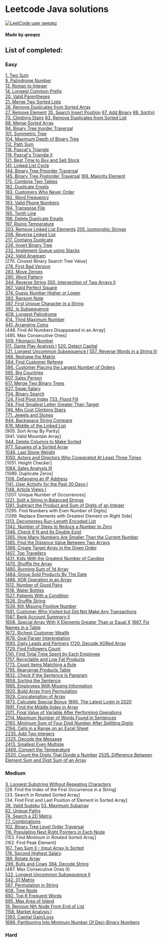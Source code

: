 # Leetcode Java solutions

[![LeetCode user qeeqez](https://img.shields.io/badge/dynamic/json?style=for-the-badge&labelColor=black&color=%23ffa116&label=Solved&query=solvedOverTotal&url=https%3A%2F%2Fleetcode-badge.vercel.app%2Fapi%2Fusers%2Fqeeqez&logo=leetcode&logoColor=yellow)](https://leetcode.com/qeeqez/)

#### Made by qeeqez

## List of completed:

### Easy

[1. Two Sum](./src/main/java/com/qeeqez/easy/TwoSum1.java)  
[9. Palindrome Number](./src/main/java/com/qeeqez/easy/PalindromeNumber9.java)  
[13. Roman to Integer](./src/main/java/com/qeeqez/easy/RomanToInteger13.java)  
[14. Longest Common Prefix](./src/main/java/com/qeeqez/easy/LongestCommonPrefix14.java)  
[20. Valid Parentheses](./src/main/java/com/qeeqez/easy/ValidParentheses20.java)  
[21. Merge Two Sorted Lists](./src/main/java/com/qeeqez/easy/MergeTwoSortedLists21.java)  
[26. Remove Duplicates from Sorted Array](./src/main/java/com/qeeqez/easy/RemoveDuplicatesFromSortedArray26.java)  
[27. Remove Element](./src/main/java/com/qeeqez/easy/RemoveElement27.java)
[35. Search Insert Position](./src/main/java/com/qeeqez/easy/SearchInsertPosition35.java)
[67. Add Binary](./src/main/java/com/qeeqez/easy/AddBinary67.java)
[69. Sqrt(x)](./src/main/java/com/qeeqez/easy/SqrtX69.java)  
[70. Climbing Stairs](./src/main/java/com/qeeqez/easy/ClimbingStairs70.java)
[83. Remove Duplicates from Sorted List](./src/main/java/com/qeeqez/easy/RemoveDuplicatesFromSortedList83.java)  
[88. Merge Sorted Array](./src/main/java/com/qeeqez/easy/MergeSortedArray88.java)  
[94. Binary Tree Inorder Traversal](./src/main/java/com/qeeqez/easy/BinaryTreeInorderTraversal94.java)  
[101. Symmetric Tree](./src/main/java/com/qeeqez/easy/SymmetricTree101.java)  
[104. Maximum Depth of Binary Tree](./src/main/java/com/qeeqez/easy/MaximumDepthBinaryTree104.java)  
[112. Path Sum](./src/main/java/com/qeeqez/easy/PathSum112.java)  
[118. Pascal's Triangle](./src/main/java/com/qeeqez/easy/PascalsTriangle118.java)  
[119. Pascal's Triangle II](./src/main/java/com/qeeqez/easy/PascalsTriangleII119.java)  
[121. Best Time to Buy and Sell Stock](./src/main/java/com/qeeqez/easy/BestTimeToBuySellStock121.java)  
[141. Linked List Cycle](./src/main/java/com/qeeqez/easy/LinkedListCycle141.java)  
[144. Binary Tree Preorder Traversal](./src/main/java/com/qeeqez/easy/BinaryTreePreorderTraversal144.java)  
[145. Binary Tree Postorder Traversal](./src/main/java/com/qeeqez/easy/BinaryTreePostorderTraversal145.java)
[169. Majority Element](./src/main/java/com/qeeqez/easy/MajorityElement169.java)  
[175. Combine Two Tables](./sql/175.CombineTwoTables.sql)  
[182. Duplicate Emails](./sql/182.DuplicateEmails.sql)  
[183. Customers Who Never Order](./sql/183.CustomersWhoNeverOrder.sql)  
[192. Word Frequency](./shell/192WordFrequency.sh)  
[193. Valid Phone Numbers](./shell/193ValidPhoneNumbers.sh)  
[194. Transpose File](./shell/194TransposeFile.sh)  
[195. Tenth Line](./shell/195TenthLine.sh)  
[196. Delete Duplicate Emails](./sql/196.DeleteDuplicateEmails.sql)   
[197. Rising Temperature](./sql/197.RisingTemperature.sql)  
[203. Remove Linked List Elements](./src/main/java/com/qeeqez/easy/RemoveLinkedListElements203.java)
[205. Isomorphic Strings](./src/main/java/com/qeeqez/easy/IsomorphicStrings205.java)  
[206. Reverse Linked List](./src/main/java/com/qeeqez/easy/ReverseLinkedList206.java)  
[217. Contains Duplicate](./src/main/java/com/qeeqez/easy/ContainsDuplicate217.java)  
[226. Invert Binary Tree](./src/main/java/com/qeeqez/easy/ValidAnagram242.java)  
[232. Implement Queue using Stacks](./src/main/java/com/qeeqez/easy/ImplementQueueUsingStacks232.java)    
[242. Valid Anagram](./src/main/java/com/qeeqez/easy/ValidAnagram242.java)  
[270. Closest Binary Search Tree Value]   
[278. First Bad Version](./src/main/java/com/qeeqez/easy/FirstBadVersion278.java)  
[283. Move Zeroes](./src/main/java/com/qeeqez/easy/MoveZeroes283.java)  
[290. Word Pattern](./src/main/java/com/qeeqez/easy/WordPattern290.java)  
[344. Reverse String](./src/main/java/com/qeeqez/easy/ReverseString344.java)
[350. Intersection of Two Arrays II](./src/main/java/com/qeeqez/easy/IntersectionOfTwoArraysII350.java)  
[367. Valid Perfect Square](./src/main/java/com/qeeqez/easy/ValidPerfectSquare367.java)  
[374. Guess Number Higher or Lower](./src/main/java/com/qeeqez/easy/GuessNumberHigherOrLower374.java)  
[383. Ransom Note](./src/main/java/com/qeeqez/easy/RansomNote383.java)  
[387. First Unique Character in a String](./src/main/java/com/qeeqez/easy/FirstUniqueCharacterString387.java)  
[392. Is Subsequence](./src/main/java/com/qeeqez/easy/IsSubsequence392.java)  
[409. Longest Palindrome](./src/main/java/com/qeeqez/easy/LongestPalindrome409.java)  
[414. Third Maximum Number](./src/main/java/com/qeeqez/easy/ThirdMaximumNumber414.java)  
[441. Arranging Coins](./src/main/java/com/qeeqez/easy/ArrangingCoins441.java)  
[448. Find All Numbers Disappeared in an Array]  
[485. Max Consecutive Ones]  
[509. Fibonacci Number](./src/main/java/com/qeeqez/easy/FibonacciNumber509.java)  
[511. Game Play Analysis I](./sql/511.GamePlayAnalysisI.sql)
[520. Detect Capital](./src/main/java/com/qeeqez/easy/DetectCapital520.java)  
[521. Longest Uncommon Subsequence I](./src/main/java/com/qeeqez/easy/LongestUncommonSubsequence521.java)
[557. Reverse Words in a String III](./src/main/java/com/qeeqez/easy/ReverseWordsInStringIII557.java)
[566. Reshape the Matrix](./src/main/java/com/qeeqez/easy/ReshapeMatrix566.java)  
[584. Find Customer Referee](./sql/595.BigCountries.sql)   
[586. Customer Placing the Largest Number of Orders](./sql/586.CustomerPlacingLargestNumberOrders.sql)   
[595. Big Countries](./sql/595.BigCountries.sql)  
[607. Sales Person](./sql/197.RisingTemperature.sql)  
[617. Merge Two Binary Trees](./src/main/java/com/qeeqez/easy/MergeTwoBinaryTrees617.java)  
[627. Swap Salary](./sql/627.SwapSalary.sql)  
[704. Binary Search](./src/main/java/com/qeeqez/easy/BinarySearch704.java)  
[724. Find Pivot Index](./src/main/java/com/qeeqez/easy/FindPivotIndex724.java)
[733. Flood Fill](./src/main/java/com/qeeqez/easy/FloodFill733.java)  
[744. Find Smallest Letter Greater Than Target](./src/main/java/com/qeeqez/easy/FindSmallestLetterFreaterThanTarget744.java)  
[746. Min Cost Climbing Stairs](./src/main/java/com/qeeqez/easy/MinCostClimbingStairs746.java)  
[771. Jewels and Stones](./src/main/java/com/qeeqez/easy/JewelsAndStones771.java)  
[844. Backspace String Compare](./src/main/java/com/qeeqez/easy/BackspaceStringCompare844.java)   
[876. Middle of the Linked List](./src/main/java/com/qeeqez/easy/MiddleLinkedList876.java)  
[905. Sort Array By Parity]  
[941. Valid Mountain Array]  
[944. Delete Columns to Make Sorted](./src/main/java/com/qeeqez/easy/SplitStringInBalancedStrings1221.java)  
[977. Squares of a Sorted Array](./src/main/java/com/qeeqez/easy/SquaresOfSortedArray977.java)  
[1046. Last Stone Weight](./src/main/java/com/qeeqez/easy/LastStoneWeight1046.java)  
[1050. Actors and Directors Who Cooperated At Least Three Times](./sql/1050.ActorsDirectorsWhoCooperatedAtLeastThreeTimes.sql)  
[1051. Height Checker]  
[1084. Sales Analysis III](./sql/1084.SalesAnalysisIII.sql)  
[1089. Duplicate Zeros]  
[1108. Defanging an IP Address](./src/main/java/com/qeeqez/easy/DefangingIPAddress1108.java)  
[1141. User Activity for the Past 30 Days I](./sql/1141.UserActivityPast30DaysI.sql)  
[1148. Article Views I](./sql/1148.ArticleViewsI.sql)  
[1207. Unique Number of Occurrences]    
[1221. Split a String in Balanced Strings](./src/main/java/com/qeeqez/easy/SplitStringInBalancedStrings1221.java)  
[1281. Subtract the Product and Sum of Digits of an Integer](./src/main/java/com/qeeqez/easy/SubstractProductAndSumOfDigitsInteger1281.java)  
[1295. Find Numbers with Even Number of Digits]  
[1299. Replace Elements with Greatest Element on Right Side]  
[1313. Decompress Run-Length Encoded List](./src/main/java/com/qeeqez/easy/DecompressRunLengthEncodedList1313.java)  
[1342. Number of Steps to Reduce a Number to Zero](./src/main/java/com/qeeqez/easy/NumberOfStepsReduceNumberToZero1342.java)  
[1346. Check If N and Its Double Exist](./src/main/java/com/qeeqez/easy/CheckIfNAndItsDoubleExists1346.java)  
[1365. How Many Numbers Are Smaller Than the Current Number](./src/main/java/com/qeeqez/easy/HowManyNumbersAreSmallerThanCurrent1365.java)  
[1385. Find the Distance Value Between Two Arrays](./src/main/java/com/qeeqez/easy/FindDistanceValueBetweenTwoArrays1385.java)  
[1389. Create Target Array in the Given Order](./src/main/java/com/qeeqez/easy/CreateTargetArrayGivenOrder1389.java)  
[1407. Top Travellers](./sql/1407.TopTravellers.sql)  
[1431. Kids With the Greatest Number of Candies](./src/main/java/com/qeeqez/easy/KidsWithGreatestNumberCandies1431.java)  
[1470. Shuffle the Array](./src/main/java/com/qeeqez/easy/ShuffleArray1470.java)  
[1480. Running Sum of 1d Array](./src/main/java/com/qeeqez/easy/RunningSumOf1dArray1480.java)  
[1484. Group Sold Products By The Date](./sql/1484.GroupSoldProductsByTheDate.sql)  
[1486. XOR Operation in an Array](./src/main/java/com/qeeqez/easy/XOROperationArray1486.java)  
[1512. Number of Good Pairs](./src/main/java/com/qeeqez/easy/NumberOfGoodPairs1512.java)  
[1518. Water Bottles](./src/main/java/com/qeeqez/easy/WaterBottles1518.java)  
[1527. Patients With a Condition](./sql/1527.PatientsWithCondition.sql)  
[1528. Shuffle String](./src/main/java/com/qeeqez/easy/ShuffleString1528.java)  
[1539. Kth Missing Positive Number](./src/main/java/com/qeeqez/easy/KthMissingPositiveNumber1539.java)  
[1581. Customer Who Visited but Did Not Make Any Transactions](./sql/1581.CustomerWhoVisitedDidNotMakeTransactions.sql)  
[1587. Bank Account Summary II](./sql/1587.BankAccountSummaryII.sql)  
[1608. Special Array With X Elements Greater Than or Equal X](./src/main/java/com/qeeqez/easy/SpecialArrayXElementsGreaterOrEqualX1608.java)
[1667. Fix Names in a Table](./sql/1667.FixNamesInTable.sql)  
[1672. Richest Customer Wealth](./src/main/java/com/qeeqez/easy/RichestCustomerWealth1672.java)  
[1678. Goal Parser Interpretation](./src/main/java/com/qeeqez/easy/GoalParserInterpretation1678.java)  
[1693. Daily Leads and Partners](./sql/1693.DailyLeadsAndPartners.sql)
[1720. Decode XORed Array](./src/main/java/com/qeeqez/easy/DecodeXORedArray1720.java)  
[1729. Find Followers Count](./sql/1729.FindFollowersCount.sql)   
[1741. Find Total Time Spent by Each Employee](./sql/1741.FindTotalTimeSpentByEachEmployee.sql)  
[1757. Recyclable and Low Fat Products](./sql/1757.RecyclableLowFatProducts.sql)  
[1773. Count Items Matching a Rule](./src/main/java/com/qeeqez/easy/CountMatches1773.java)  
[1795. Rearrange Products Table](./sql/1795.RearrangeProductsTable.sql)   
[1832. Check if the Sentence Is Pangram](./src/main/java/com/qeeqez/easy/CheckIfSentencePangram1832.java)  
[1859. Sorting the Sentence](./src/main/java/com/qeeqez/easy/SortingSentence1859.java)  
[1965. Employees With Missing Information](./sql/1873.CalculateSpecialBonus.sql)   
[1920. Build Array from Permutation](./src/main/java/com/qeeqez/easy/BuildArrayFromPermutation1920.java)  
[1929. Concatenation of Array](./src/main/java/com/qeeqez/easy/ConcatentaionOfArray1929.java)  
[1873. Calculate Special Bonus](./sql/1965.EmployeesWithMissingInformation.sql)
[1890. The Latest Login in 2020](./sql/1890.TheLatestLoginIn2020.sql)  
[1991. Find the Middle Index in Array](./src/main/java/com/qeeqez/easy/FindMiddleIndexInArray1991.java)  
[2011. Final Value of Variable After Performing Operations](./src/main/java/com/qeeqez/easy/FinalValueVaruableAfterOperations2011.java)  
[2114. Maximum Number of Words Found in Sentences](./src/main/java/com/qeeqez/easy/MaxNumberWordsFoundInSentences2114.java)  
[2160. Minimum Sum of Four Digit Number After Splitting Digits](./src/main/java/com/qeeqez/easy/MinimumSumFourDigitNumberAfterSplittingDigits2160.java)  
[2194. Cells in a Range on an Excel Sheet](./src/main/java/com/qeeqez/easy/CellsRangeExcel2194.java)  
[2235. Add Two Integers](./src/main/java/com/qeeqez/easy/AddTwoIntegers2235.java)  
[2325. Decode the Message](./src/main/java/com/qeeqez/easy/DecodeMessage2325.java)  
[2413. Smallest Even Multiple](./src/main/java/com/qeeqez/easy/SmallestEvenMultiple2413.java)  
[2469. Convert the Temperature](./src/main/java/com/qeeqez/easy/ConvertTheTemperature2469.java)  
[2520. Count the Digits That Divide a Number](./src/main/java/com/qeeqez/easy/CountDigitsDivideNumber2520.java)
[2535. Difference Between Element Sum and Digit Sum of an Array](./src/main/java/com/qeeqez/easy/DifferenceBetweenElementDigitSumArray2535.java)

### Medium

[3. Longest Substring Without Repeating Characters](./src/main/java/com/qeeqez/medium/LongestSubstringWithoutRepeatingChars3.java)  
[28. Find the Index of the First Occurrence in a String]  
[33. Search in Rotated Sorted Array]  
[34. Find First and Last Position of Element in Sorted Array]  
[36. Valid Sudoku](./src/main/java/com/qeeqez/medium/ValidSudoku36.java)
[53. Maximum Subarray](./src/main/java/com/qeeqez/medium/MaximumSubarray53.java)  
[62. Unique Paths](./src/main/java/com/qeeqez/medium/UniquePaths62.java)  
[74. Search a 2D Matrix](./src/main/java/com/qeeqez/medium/Search2DMatrix74.java)  
[77. Combinations](./src/main/java/com/qeeqez/medium/Combinations77.java)  
[102. Binary Tree Level Order Traversal](./src/main/java/com/qeeqez/medium/BinaryTreeLevelOrderTraversal102.java)    
[116. Populating Next Right Pointers in Each Node](./src/main/java/com/qeeqez/medium/PopulatingNextRightPointersEachNode116.java)  
[153. Find Minimum in Rotated Sorted Array]  
[162. Find Peak Element]  
[167. Two Sum II - Input Array Is Sorted](./src/main/java/com/qeeqez/medium/TwoSumIInputArraySorted167.java)  
[176. Second Highest Salary](./sql/176.SecondHighestSalary.sql)  
[189. Rotate Array](./src/main/java/com/qeeqez/medium/RotateArray189.java)   
[299. Bulls and Cows](./src/main/java/com/qeeqez/medium/RotateArray189.java)
[394. Decode String](./src/main/java/com/qeeqez/medium/DecodeString394.java)   
[487. Max Consecutive Ones II]  
[522. Longest Uncommon Subsequence II](./src/main/java/com/qeeqez/medium/LongestUncommonSubsequence522.java)  
[542. 01 Matrix](./src/main/java/com/qeeqez/medium/ZeroOneMatrix542.java)    
[567. Permutation in String](./src/main/java/com/qeeqez/medium/PermutationString567.java)  
[608. Tree Node](./sql/608.TreeNode.sql)  
[692. Top K Frequent Words](./src/main/java/com/qeeqez/medium/TopKFrequentWords692.java)  
[695. Max Area of Island](./src/main/java/com/qeeqez/medium/MaxAreaOfIsland695.java)  
[19. Remove Nth Node From End of List](./src/main/java/com/qeeqez/medium/RemoveNthNodeFromEndOfList19.java)  
[1158. Market Analysis I](./sql/1158.MarketAnalysisI.sql)  
[1393. Capital Gain/Loss](./sql/1393.CapitalGainLoss.sql)  
[1689. Partitioning Into Minimum Number Of Deci-Binary Numbers](./src/main/java/com/qeeqez/medium/PartitioningIntoMinimumNumberDeciBinaryNumbers1689.java)

### Hard